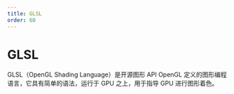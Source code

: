 ```yaml
---
title: GLSL
order: 60
---
```


# GLSL
GLSL（OpenGL Shading Language）是开源图形 API OpenGL 定义的图形编程语言，它具有简单的语法，运行于 GPU 之上，用于指导 GPU 进行图形着色。

